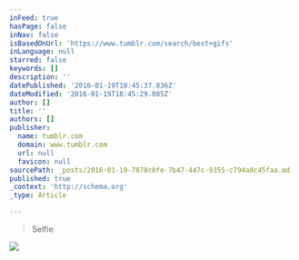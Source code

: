 ```yaml
---
inFeed: true
hasPage: false
inNav: false
isBasedOnUrl: 'https://www.tumblr.com/search/best+gifs'
inLanguage: null
starred: false
keywords: []
description: ''
datePublished: '2016-01-19T18:45:37.836Z'
dateModified: '2016-01-19T18:45:29.085Z'
author: []
title: ''
authors: []
publisher:
  name: tumblr.com
  domain: www.tumblr.com
  url: null
  favicon: null
sourcePath: _posts/2016-01-19-7878c8fe-7b47-447c-9355-c794a8c45faa.md
published: true
_context: 'http://schema.org'
_type: Article

---
```

> Selfie

![](https://49.media.tumblr.com/622cd4793ebfcbc60644d9e5c88a505e/tumblr_nimt91eRQZ1t20uwfo1_500.gif)